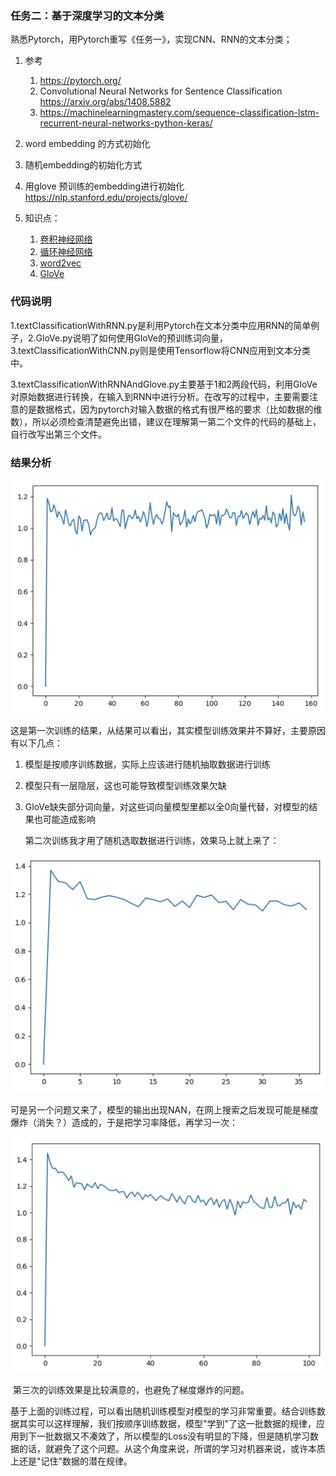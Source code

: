 ### 任务二：基于深度学习的文本分类

熟悉Pytorch，用Pytorch重写《任务一》，实现CNN、RNN的文本分类；

1. 参考

   1. https://pytorch.org/
   2. Convolutional Neural Networks for Sentence Classification <https://arxiv.org/abs/1408.5882>
   3. <https://machinelearningmastery.com/sequence-classification-lstm-recurrent-neural-networks-python-keras/>

2. word embedding 的方式初始化

3. 随机embedding的初始化方式

4. 用glove 预训练的embedding进行初始化 https://nlp.stanford.edu/projects/glove/

5. 知识点：

   1. [卷积神经网络](<https://jesseyule.github.io/machinelearning/cnn/content.html>)
   2. [循环神经网络](<https://jesseyule.github.io/machinelearning/rnn/content.html>)
   3. [word2vec](<https://jesseyule.github.io/naturallanguage/word2vec/content.html>)
   4. [GloVe](<https://jesseyule.github.io/naturallanguage/gloVe/content.html>)

   

### 代码说明

​	1.textClassificationWithRNN.py是利用Pytorch在文本分类中应用RNN的简单例子，2.GloVe.py说明了如何使用GloVe的预训练词向量，3.textClassificationWithCNN.py则是使用Tensorflow将CNN应用到文本分类中。

​	3.textClassificationWithRNNAndGlove.py主要基于1和2两段代码，利用GloVe对原始数据进行转换，在输入到RNN中进行分析。在改写的过程中，主要需要注意的是数据格式，因为pytorch对输入数据的格式有很严格的要求（比如数据的维数），所以必须检查清楚避免出错，建议在理解第一第二个文件的代码的基础上，自行改写出第三个文件。

### 结果分析

 ![plot](result/plot.png)

​	这是第一次训练的结果，从结果可以看出，其实模型训练效果并不算好，主要原因有以下几点：

1. 模型是按顺序训练数据，实际上应该进行随机抽取数据进行训练

2. 模型只有一层隐层，这也可能导致模型训练效果欠缺

3. GloVe缺失部分词向量，对这些词向量模型里都以全0向量代替，对模型的结果也可能造成影响

   第二次训练我才用了随机选取数据进行训练，效果马上就上来了：

![plot2](result/plot2.png)

​	可是另一个问题又来了，模型的输出出现NAN，在网上搜索之后发现可能是梯度爆炸（消失？）造成的，于是把学习率降低，再学习一次：

![plot3](result/plot3.png)

​	第三次的训练效果是比较满意的，也避免了梯度爆炸的问题。

​	基于上面的训练过程，可以看出随机训练模型对模型的学习非常重要。结合训练数据其实可以这样理解，我们按顺序训练数据，模型"学到"了这一批数据的规律，应用到下一批数据又不凑效了，所以模型的Loss没有明显的下降，但是随机学习数据的话，就避免了这个问题。从这个角度来说，所谓的学习对机器来说，或许本质上还是"记住"数据的潜在规律。